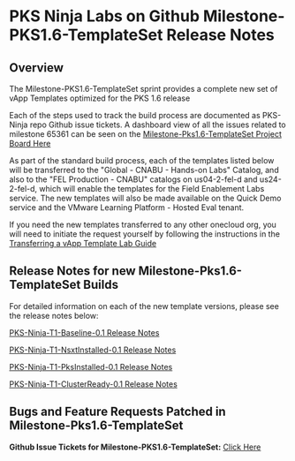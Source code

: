 # PKS Ninja Labs on Github Milestone-PKS1.6-TemplateSet Release Notes

## Overview

The Milestone-PKS1.6-TemplateSet sprint provides a complete new set of vApp Templates optimized for the PKS 1.6 release

Each of the steps used to track the build process are documented as PKS-Ninja repo Github issue tickets. A dashboard view of all the issues related to milestone 65361 can be seen on the [Milestone-Pks1.6-TemplateSet Project Board Here](https://github.com/CNA-Tech/PKS-Ninja/projects/9)

As part of the standard build process, each of the templates listed below will be transferred to the "Global - CNABU - Hands-on Labs" Catalog, and also to the "FEL Production - CNABU" catalogs on us04-2-fel-d and us24-2-fel-d, which will enable the templates for the Field Enablement Labs service. The new templates will also be made available on the Quick Demo service and the VMware Learning Platform - Hosted Eval tenant. 

If you need the new templates transferred to any other onecloud org, you will need to initiate the request yourself by following the instructions in the [Transferring a vApp Template Lab Guide](https://github.com/CNA-Tech/PKS-Ninja/tree/Pks1.6/LabGuides/TransferVappTemplate-TT8862) 

## Release Notes for new Milestone-Pks1.6-TemplateSet Builds

For detailed information on each of the new template versions, please see the release notes below:

[PKS-Ninja-T1-Baseline-0.1 Release Notes](./Builds/Baseline/0.1/694/readme.md)

[PKS-Ninja-T1-NsxtInstalled-0.1 Release Notes](./Builds/NsxtInstalled/0.1/695/readme.md)

[PKS-Ninja-T1-PksInstalled-0.1 Release Notes](./Builds/PksInstalled/0.1/696/readme.md)

[PKS-Ninja-T1-ClusterReady-0.1 Release Notes](./Builds/ClusterReady/0.1/697/readme.md)

## Bugs and Feature Requests Patched in Milestone-Pks1.6-TemplateSet

**Github Issue Tickets for Milestone-PKS1.6-TemplateSet:** [Click Here](https://github.com/CNA-Tech/PKS-Ninja/milestone/3)